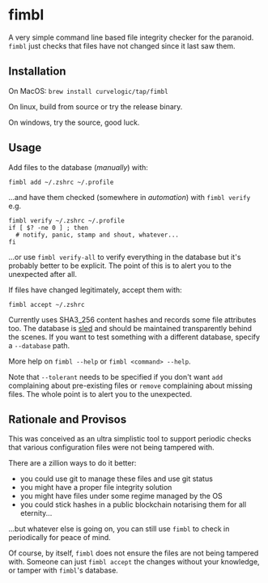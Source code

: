 # fimbl

A very simple command line based file integrity checker for the
paranoid. `fimbl` just checks that files have not changed since it
last saw them.

## Installation

On MacOS: `brew install curvelogic/tap/fimbl`

On linux, build from source or try the release binary.

On windows, try the source, good luck.

## Usage

Add files to the database (_manually_) with:

```shell
fimbl add ~/.zshrc ~/.profile
```

...and have them checked (somewhere in _automation_)
with `fimbl verify` e.g.

```shell
fimbl verify ~/.zshrc ~/.profile
if [ $? -ne 0 ] ; then
  # notify, panic, stamp and shout, whatever...
fi
```

...or use `fimbl verify-all` to verify everything in the database but
it's probably better to be explicit. The point of this is to alert you
to the unexpected after all.

If files have changed legitimately, accept them with:

```shell
fimbl accept ~/.zshrc
```

Currently uses SHA3_256 content hashes and records some file
attributes too. The database is
[sled](https://github.com/spacejam/sled) and should be maintained
transparently behind the scenes. If you want to test something with a
different database, specify a `--database` path.

More help on `fimbl --help` or `fimbl <command> --help`.

Note that `--tolerant` needs to be specified if you don't want `add`
complaining about pre-existing files or `remove` complaining about
missing files. The whole point is to alert you to the unexpected.

## Rationale and Provisos

This was conceived as an ultra simplistic tool to support periodic
checks that various configuration files were not being tampered with.

There are a zillion ways to do it better:

 - you could use git to manage these files and use git status
 - you might have a proper file integrity solution
 - you might have files under some regime managed by the OS
 - you could stick hashes in a public blockchain notarising them for all
   eternity...

...but whatever else is going on, you can still use `fimbl` to check in
periodically for peace of mind.

Of course, by itself, `fimbl` does not ensure the files are not being
tampered with. Someone can just `fimbl accept` the changes without
your knowledge, or tamper with `fimbl`'s database.
